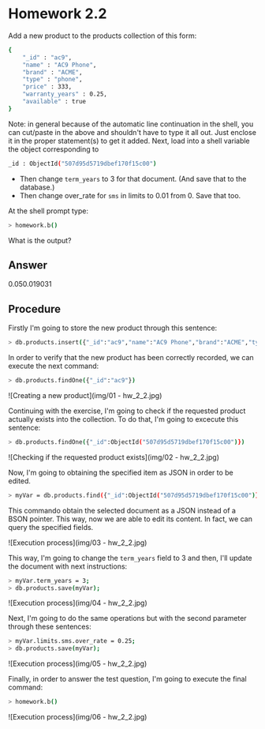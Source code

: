 # Homework 2.2

Add a new product to the products collection of this form:

```sh
{
	"_id" : "ac9",
	"name" : "AC9 Phone",
	"brand" : "ACME",
	"type" : "phone",
	"price" : 333,
	"warranty_years" : 0.25,
	"available" : true
}
```

Note: in general because of the automatic line continuation in the shell, you can cut/paste in the above and shouldn't have to type it all out. Just enclose it in the proper statement(s) to get it added. Next, load into a shell variable the object corresponding to

```sh
_id : ObjectId("507d95d5719dbef170f15c00")
```
* Then change `term_years` to 3 for that document. (And save that to the database.)
* Then change over_rate for `sms` in limits to 0.01 from 0. Save that too.

At the shell prompt type:

```sh
> homework.b()
```
What is the output?

## Answer
0.050.019031

## Procedure

Firstly I'm going to store the new product through this sentence:

```sh
> db.products.insert({"_id":"ac9","name":"AC9 Phone","brand":"ACME","type":"phone","price":333, "warranty_years":0.25,"available":true})
```

In order to verify that the new product has been correctly recorded, we can execute the next command:

```sh
> db.products.findOne({"_id":"ac9"})
```
![Creating a new product](img/01 - hw_2_2.jpg)

Continuing with the exercise, I'm going to check if the requested product actually exists into the collection. To do that, I'm going to excecute this sentence:

```sh
> db.products.findOne({"_id":ObjectId("507d95d5719dbef170f15c00")})
```

![Checking if the requested product exists](img/02 - hw_2_2.jpg)

Now, I'm going to obtaining the specified item as JSON in order to be edited.

```sh
> myVar = db.products.find({"_id":ObjectId("507d95d5719dbef170f15c00")},{}).toArray()[0]
```

This commando obtain the selected document as a JSON instead of a BSON pointer. This way, now we are able to edit its content. In fact, we can query the specified fields.

![Execution process](img/03 - hw_2_2.jpg)

This way, I'm going to change the `term_years` field to 3 and then, I'll update the document with next instructions:

```sh
> myVar.term_years = 3;
> db.products.save(myVar);
```

![Execution process](img/04 - hw_2_2.jpg)

Next, I'm going to do the same operations but with the second parameter through these sentences:

```sh
> myVar.limits.sms.over_rate = 0.25;
> db.products.save(myVar);
```

![Execution process](img/05 - hw_2_2.jpg)

Finally, in order to answer the test question, I'm going to execute the final command:

```sh
> homework.b()
```

![Execution process](img/06 - hw_2_2.jpg)
